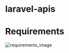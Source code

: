 # laravel-apis

<h1>Requirements</h1>
<img src="https://i.ibb.co/VBvp119/Screenshot-1.png" alt="requirements_image">
